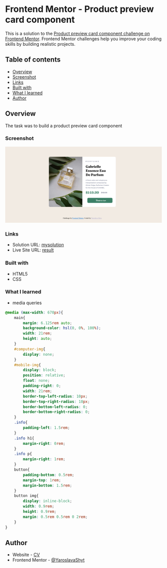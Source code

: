# Frontend Mentor - Product preview card component

This is a solution to the [Product preview card component challenge on Frontend Mentor](https://www.frontendmentor.io/challenges/product-preview-card-component-GO7UmttRfa). 
Frontend Mentor challenges help you improve your coding skills by building realistic projects. 

## Table of contents

- [Overview](#overview)
- [Screenshot](#screenshot)
- [Links](#links)
- [Built with](#built-with)
- [What I learned](#what-i-learned)
- [Author](#author)


## Overview

The task was to build a product preview card component

### Screenshot

![](./images/result.png)


### Links

- Solution URL: [mysolution](https://github.com/YaroslavaShyt/FrontendMentor)
- Live Site URL: [result](https://yaroslavashyt.github.io/FrontendMentor/)

### Built with

- HTML5
- CSS 
### What I learned

- media queries
```css
@media (max-width: 670px){
    main{
        margin: 6.125rem auto;
        background-color: hsl(0, 0%, 100%);
        width: 21rem;
        height: auto;
    }
    #computer-img{
        display: none;
    }
    #mobile-img{
        display: block;
        position: relative;
        float: none;
        padding-right: 0;
        width: 21rem;
        border-top-left-radius: 10px;
        border-top-right-radius: 10px;
        border-bottom-left-radius: 0;
        border-bottom-right-radius: 0;
    }
    .info{
        padding-left: 1.5rem;
    }
    .info h1{
        margin-right: 0rem;
    }
    .info p{
        margin-right: 1rem;
    }
    button{
        padding-bottom: 0.5rem;
        margin-top: 1rem;
        margin-bottom: 1.5rem;
    }
    button img{
        display: inline-block;
        width: 0.9rem;
        height: 0.9rem;
        margin: 0.5rem 0.5rem 0 2rem;
    }
}
```
## Author

- Website - [CV](https://yaroslavashyt.github.io/CV/)
- Frontend Mentor - [@YaroslavaShyt](https://www.frontendmentor.io/profile/YaroslavaShyt)

